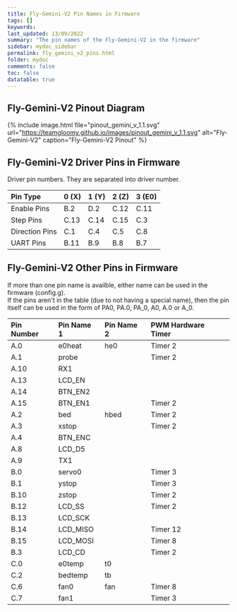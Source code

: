 ```yaml
---
title: Fly-Gemini-V2 Pin Names in Firmware
tags: []
keywords: 
last_updated: 13/09/2022
summary: "The pin names of the Fly-Gemini-V2 in the firmware"
sidebar: mydoc_sidebar
permalink: fly_gemini_v2_pins.html
folder: mydoc
comments: false
toc: false
datatable: true
---
```


## Fly-Gemini-V2 Pinout Diagram

{% include image.html file="pinout_gemini_v_1.1.svg" url="https://teamgloomy.github.io/images/pinout_gemini_v_1.1.svg" alt="Fly-Gemini-V2" caption="Fly-Gemini-V2 Pinout" %}

## Fly-Gemini-V2 Driver Pins in Firmware

Driver pin numbers. They are separated into driver number.

<div class="datatable-begin"></div>

|Pin Type|0 (X)|1 (Y)|2 (Z)|3 (E0)|
| :------------- |:-------------|:-------------|:-------------|:-------------|
|Enable Pins|B.2|D.2|C.12|C.11|
|Step Pins|C.13|C.14|C.15|C.3|
|Direction Pins|C.1|C.4|C.5|C.8|
|UART Pins|B.11|B.9|B.8|B.7|

<div class="datatable-end"></div>

## Fly-Gemini-V2 Other Pins in Firmware 

If more than one pin name is availble, either name can be used in the firmware (config.g).  
If the pins aren't in the table (due to not having a special name), then the pin itself can be used in the form of PA0, PA.0, PA_0, A0, A.0 or A_0.  

<div class="datatable-begin"></div>

|Pin Number|Pin Name 1|Pin Name 2|PWM Hardware Timer|
| :------------- |:-------------|:-------------|:-------------|
|A.0|e0heat|he0|Timer 2|
|A.1|probe||Timer 2|
|A.10|RX1|||
|A.13|LCD_EN|||
|A.14|BTN_EN2|||
|A.15|BTN_EN1||Timer 2|
|A.2|bed|hbed|Timer 2|
|A.3|xstop||Timer 2|
|A.4|BTN_ENC|||
|A.8|LCD_D5|||
|A.9|TX1|||
|B.0|servo0||Timer 3|
|B.1|ystop||Timer 3|
|B.10|zstop||Timer 2|
|B.12|LCD_SS||Timer 2|
|B.13|LCD_SCK|||
|B.14|LCD_MISO||Timer 12|
|B.15|LCD_MOSI||Timer 8|
|B.3|LCD_CD||Timer 2|
|C.0|e0temp|t0||
|C.2|bedtemp|tb||
|C.6|fan0|fan|Timer 8|
|C.7|fan1||Timer 3|

<div class="datatable-end"></div>